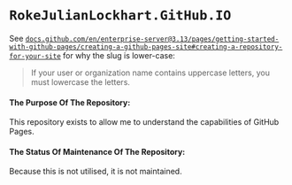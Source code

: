 # `RokeJulianLockhart.GitHub.IO`

See [`docs.github.com/en/enterprise-server@3.13/pages/getting-started-with-github-pages/creating-a-github-pages-site#creating-a-repository-for-your-site`](https://docs.github.com/en/enterprise-server@3.13/pages/getting-started-with-github-pages/creating-a-github-pages-site#creating-a-repository-for-your-site:~:text=If%20your%20user%20or%20organization%20name%20contains%20uppercase%20letters%2C%20you%20must%20lowercase%20the%20letters.) for why the slug is lower-case:

> If your user or organization name contains uppercase letters, you must lowercase the letters.

#### The Purpose Of The Repository:

This repository exists to allow me to understand the capabilities of GitHub Pages.

#### The Status Of Maintenance Of The Repository:

Because this is not utilised, it is not maintained.
